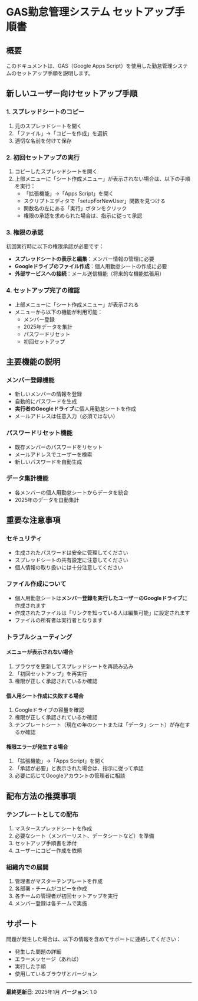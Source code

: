 # GAS勤怠管理システム セットアップ手順書

## 概要
このドキュメントは、GAS（Google Apps Script）を使用した勤怠管理システムのセットアップ手順を説明します。

## 新しいユーザー向けセットアップ手順

### 1. スプレッドシートのコピー
1. 元のスプレッドシートを開く
2. 「ファイル」→「コピーを作成」を選択
3. 適切な名前を付けて保存

### 2. 初回セットアップの実行
1. コピーしたスプレッドシートを開く
2. 上部メニューに「シート作成メニュー」が表示されない場合は、以下の手順を実行：
   - 「拡張機能」→「Apps Script」を開く
   - スクリプトエディタで「setupForNewUser」関数を見つける
   - 関数名の左にある「実行」ボタンをクリック
   - 権限の承認を求められた場合は、指示に従って承認

### 3. 権限の承認
初回実行時に以下の権限承認が必要です：
- **スプレッドシートの表示と編集**：メンバー情報の管理に必要
- **Googleドライブのファイル作成**：個人用勤怠シートの作成に必要
- **外部サービスへの接続**：メール送信機能（将来的な機能拡張用）

### 4. セットアップ完了の確認
- 上部メニューに「シート作成メニュー」が表示される
- メニューから以下の機能が利用可能：
  - メンバー登録
  - 2025年データを集計
  - パスワードリセット
  - 初回セットアップ

## 主要機能の説明

### メンバー登録機能
- 新しいメンバーの情報を登録
- 自動的にパスワードを生成
- **実行者のGoogleドライブ**に個人用勤怠シートを作成
- メールアドレスは任意入力（必須ではない）

### パスワードリセット機能
- 既存メンバーのパスワードをリセット
- メールアドレスでユーザーを検索
- 新しいパスワードを自動生成

### データ集計機能
- 各メンバーの個人用勤怠シートからデータを統合
- 2025年のデータを自動集計

## 重要な注意事項

### セキュリティ
- 生成されたパスワードは安全に管理してください
- スプレッドシートの共有設定に注意してください
- 個人情報の取り扱いには十分注意してください

### ファイル作成について
- 個人用勤怠シートは**メンバー登録を実行したユーザーのGoogleドライブ**に作成されます
- 作成されたファイルは「リンクを知っている人は編集可能」に設定されます
- ファイルの所有者は実行者となります

### トラブルシューティング

#### メニューが表示されない場合
1. ブラウザを更新してスプレッドシートを再読み込み
2. 「初回セットアップ」を再実行
3. 権限が正しく承認されているか確認

#### 個人用シート作成に失敗する場合
1. Googleドライブの容量を確認
2. 権限が正しく承認されているか確認
3. テンプレートシート（現在の年のシートまたは「データ」シート）が存在するか確認

#### 権限エラーが発生する場合
1. 「拡張機能」→「Apps Script」を開く
2. 「承認が必要」と表示された場合は、指示に従って承認
3. 必要に応じてGoogleアカウントの管理者に相談

## 配布方法の推奨事項

### テンプレートとしての配布
1. マスタースプレッドシートを作成
2. 必要なシート（メンバーリスト、データシートなど）を準備
3. セットアップ手順書を添付
4. ユーザーにコピー作成を依頼

### 組織内での展開
1. 管理者がマスターテンプレートを作成
2. 各部署・チームがコピーを作成
3. 各チームの管理者が初回セットアップを実行
4. メンバー登録は各チームで実施

## サポート

問題が発生した場合は、以下の情報を含めてサポートに連絡してください：
- 発生した問題の詳細
- エラーメッセージ（あれば）
- 実行した手順
- 使用しているブラウザとバージョン

---

**最終更新日**: 2025年1月
**バージョン**: 1.0